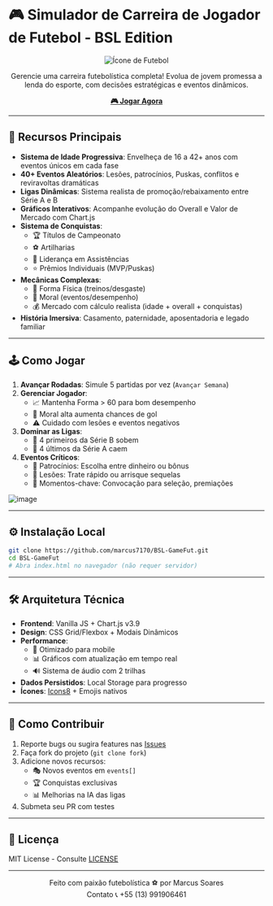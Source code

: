 # 🎮 Simulador de Carreira de Jogador de Futebol - BSL Edition

<div align="center">
  <img src="https://img.icons8.com/color/96/000000/football.png" alt="Ícone de Futebol"/>
  <p>Gerencie uma carreira futebolística completa! Evolua de jovem promessa a lenda do esporte, com decisões estratégicas e eventos dinâmicos.</p>
  <a href="https://marcus7170.github.io/BSL-GameFut/"><strong>🎮 Jogar Agora</strong></a>
</div>

---

## 🚀 Recursos Principais
- **Sistema de Idade Progressiva**: Envelheça de 16 a 42+ anos com eventos únicos em cada fase
- **40+ Eventos Aleatórios**: Lesões, patrocínios, Puskas, conflitos e reviravoltas dramáticas
- **Ligas Dinâmicas**: Sistema realista de promoção/rebaixamento entre Série A e B
- **Gráficos Interativos**: Acompanhe evolução do Overall e Valor de Mercado com Chart.js
- **Sistema de Conquistas**: 
  - 🏆 Títulos de Campeonato
  - ⚽ Artilharias 
  - 🎯 Liderança em Assistências
  - ⭐ Prêmios Individuais (MVP/Puskas)
- **Mecânicas Complexas**:
  - 💪 Forma Física (treinos/desgaste)
  - 😤 Moral (eventos/desempenho)
  - 💰 Mercado com cálculo realista (idade + overall + conquistas)
- **História Imersiva**: Casamento, paternidade, aposentadoria e legado familiar

---

## 🕹️ Como Jogar
1. **Avançar Rodadas**: Simule 5 partidas por vez (`Avançar Semana`)
2. **Gerenciar Jogador**:
   - 📈 Mantenha Forma > 60 para bom desempenho
   - 😤 Moral alta aumenta chances de gol
   - ⚠️ Cuidado com lesões e eventos negativos
3. **Dominar as Ligas**:
   - 🔼 4 primeiros da Série B sobem
   - 🔽 4 últimos da Série A caem
4. **Eventos Críticos**:
   - 💸 Patrocínios: Escolha entre dinheiro ou bônus
   - 🤕 Lesões: Trate rápido ou arrisque sequelas
   - 🌟 Momentos-chave: Convocação para seleção, premiações

![image](https://github.com/user-attachments/assets/2d80a734-69a9-4e49-820c-eb9f96efa85b)

---

## ⚙️ Instalação Local
```bash
git clone https://github.com/marcus7170/BSL-GameFut.git
cd BSL-GameFut
# Abra index.html no navegador (não requer servidor)
```

---

## 🛠 Arquitetura Técnica
- **Frontend**: Vanilla JS + Chart.js v3.9
- **Design**: CSS Grid/Flexbox + Modais Dinâmicos
- **Performance**: 
  - 🚀 Otimizado para mobile
  - 📊 Gráficos com atualização em tempo real
  - 🔊 Sistema de áudio com 2 trilhas
- **Dados Persistidos**: Local Storage para progresso
- **Ícones**: [Icons8](https://icons8.com) + Emojis nativos

---

## 🤝 Como Contribuir
1. Reporte bugs ou sugira features nas [Issues](https://github.com/marcus7170/BSL-GameFut/issues)
2. Faça fork do projeto (`git clone fork`)
3. Adicione novos recursos:
   - 🎭 Novos eventos em `events[]`
   - 🏆 Conquistas exclusivas
   - 📊 Melhorias na IA das ligas
4. Submeta seu PR com testes

---

## 📄 Licença
MIT License - Consulte [LICENSE](https://github.com/marcus7170/BSL-GameFut/blob/main/LICENSE)

---

<div align="center">
  Feito com paixão futebolística ⚽ por Marcus Soares<br>
  Contato 📞 +55 (13) 991906461
</div>
